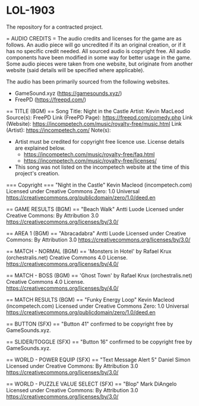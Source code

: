 # LOL-1903
The repository for a contracted project.

= AUDIO CREDITS =
The audio credits and licenses for the game are as follows. 
An audio piece will go uncredited if its an original creation, or if it has no specific credit needed.
All sourced audio is copyright free.
All audio components have been modified in some way for better usage in the game.
Some audio pieces were taken from one website, but originate from another website (said details will be specified where applicable).

The audio has been primarily sourced from the following websites. 
* GameSound.xyz (https://gamesounds.xyz/)
* FreePD (https://freepd.com/)

== TITLE (BGM) ==
Song Title: Night in the Castle
Artist: Kevin MacLeod
Source(s): FreePD
Link (FreePD Page): https://freepd.com/comedy.php
Link (Website): https://incompetech.com/music/royalty-free/music.html
Link (Artist): https://incompetech.com/
Note(s): 
* Artist must be credited for copyright free licence use. License details are explained below.
	- https://incompetech.com/music/royalty-free/faq.html
	- https://incompetech.com/music/royalty-free/licenses/
* This song was not listed on the incompetech website at the time of this project's creation.

=== Copyright ===
"Night in the Castle"
Kevin Macleod (incompetech.com)
Licensed under Creative Commons Zero: 1.0 Universal
https://creativecommons.org/publicdomain/zero/1.0/deed.en


== GAME RESULTS (BGM) ==
"Beach Walk"
Antti Luode
Licensed under Creative Commons: By Attribution 3.0
https://creativecommons.org/licenses/by/3.0/

== AREA 1 (BGM) ==
"Abracadabra"
Antti Luode
Licensed under Creative Commons: By Attribution 3.0
https://creativecommons.org/licenses/by/3.0/

== MATCH - NORMAL (BGM) ==
'Monsters in Hotel' by Rafael Krux (orchestralis.net)
Creative Commons 4.0 License.
https://creativecommons.org/licenses/by/4.0/

== MATCH - BOSS (BGM) ==
'Ghost Town' by Rafael Krux (orchestralis.net)
Creative Commons 4.0 License.
https://creativecommons.org/licenses/by/4.0/

== MATCH RESULTS (BGM) ==
"Funky Energy Loop"
Kevin Macleod (incompetech.com)
Licensed under Creative Commons Zero: 1.0 Universal
https://creativecommons.org/publicdomain/zero/1.0/deed.en

== BUTTON (SFX) ==
"Button 41" confirmed to be copyright free by GameSounds.xyz.

== SLIDER/TOGGLE (SFX) ==
"Button 16" confirmed to be copyright free by GameSounds.xyz.

== WORLD - POWER EQUIP (SFX) ==
"Text Message Alert 5"
Daniel Simon
Licensed under Creative Commons: By Attribution 3.0
https://creativecommons.org/licenses/by/3.0/

== WORLD - PUZZLE VALUE SELECT (SFX) ==
"Blop"
Mark DiAngelo
Licensed under Creative Commons: By Attribution 3.0
https://creativecommons.org/licenses/by/3.0/